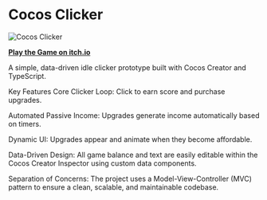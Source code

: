 # Cocos Clicker

![Cocos Clicker](https://github.com/user-attachments/assets/86663e68-ebd4-481e-a1e6-7b3b8a24018b)

**[Play the Game on itch.io](https://vasuka.itch.io/orbital-clicker)** 

A simple, data-driven idle clicker prototype built with Cocos Creator and TypeScript.

Key Features
Core Clicker Loop: Click to earn score and purchase upgrades.

Automated Passive Income: Upgrades generate income automatically based on timers.

Dynamic UI: Upgrades appear and animate when they become affordable.

Data-Driven Design: All game balance and text are easily editable within the Cocos Creator Inspector using custom data components.

Separation of Concerns: The project uses a Model-View-Controller (MVC) pattern to ensure a clean, scalable, and maintainable codebase.
